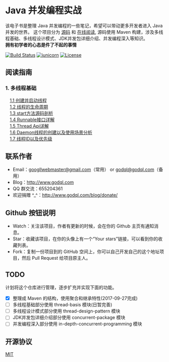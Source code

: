 # Java 并发编程实战

该电子书是整理 Java 并发编程的一些笔记，希望可以带动更多开发者进入 Java 并发的世界。
这个项目分为 [源码](https://github.com/junicorn/concurrent-programming-for-java) 和 [在线阅读](https://www.gitbook.com/book/dr-lester/concurrent-programming-for-java/details),
源码使用 Maven 构建，涉及多线程基础、多线程设计模式、JDK并发包详细介绍、并发编程深入等知识。  
**拥有初学者的心态是件了不起的事情**

[![Build Status](https://img.shields.io/travis/junicorn/concurrent-programming-for-java.svg)](https://travis-ci.org/junicorn/concurrent-programming-for-java)
[![junicorn](https://img.shields.io/badge/Java开源社区-junicorn-green.svg)](https://github.com/junicorn)
[![License](https://img.shields.io/badge/license-MIT-4EB1BA.svg)](LICENSE)

## 阅读指南

### 1. 多线程基础
  
   　<a href="https://dr-lester.gitbooks.io/concurrent-programming-for-java/content/headline/1.1chapter.html" target="_blank">1.1 创建并启动线程</a>  
   　<a href="https://dr-lester.gitbooks.io/concurrent-programming-for-java/content/headline/1.2chapter.html" target="_blank">1.2 线程的生命周期</a>  
   　<a href="https://dr-lester.gitbooks.io/concurrent-programming-for-java/content/headline/1.3chapter.html" target="_blank">1.3 start方法源码剖析</a>  
   　<a href="https://dr-lester.gitbooks.io/concurrent-programming-for-java/content/headline/1.4chapter.html" target="_blank">1.4 Runnable接口详解</a>  
   　<a href="https://dr-lester.gitbooks.io/concurrent-programming-for-java/content/headline/1.5chapter.html" target="_blank">1.5 Thread Api详解</a>  
   　<a href="https://dr-lester.gitbooks.io/concurrent-programming-for-java/content/headline/1.6chapter.html" target="_blank">1.6 Daemon线程的创建以及使用场景分析</a>  
   　<a href="https://dr-lester.gitbooks.io/concurrent-programming-for-java/content/headline/1.7chapter.html" target="_blank">1.7 线程ID以及优先级</a>  

## 联系作者

- Email：googllwebmaster@gmail.com（常用） or godql@godql.com（备用）
- Blog：<http://www.godql.com>
- QQ 群交流：655204361
- 欢迎捐赠 ^_^：<http://www.godql.com/blog/donate/>

## Github 按钮说明

- Watch：关注该项目，作者有更新的时候，会在你的 Github 主页有通知消息。
- Star：收藏该项目，在你的头像上有一个“Your stars”链接，可以看到你的收藏列表。
- Fork：复制一份项目到的 GitHub 空间上，你可以自己开发自己的这个地址项目，然后 Pull Request 给项目原主人。

## TODO

计划将这个仓库进行管理，逐步扩充并实现下面的功能。

* [x] 整理成 Maven 的结构，使用聚合和继承特性(2017-09-27完成)
* [ ] 多线程基础部分使用 thread-basis 模块(日暂完善)
* [ ] 多线程设计模式部分使用 thread-design-pattern 模块
* [ ] JDK并发包详细介绍部分使用 concurrent-package 模块
* [ ] 并发编程深入部分使用 in-depth-concurrent-programming 模块

## 开源协议

[MIT](LICENSE)